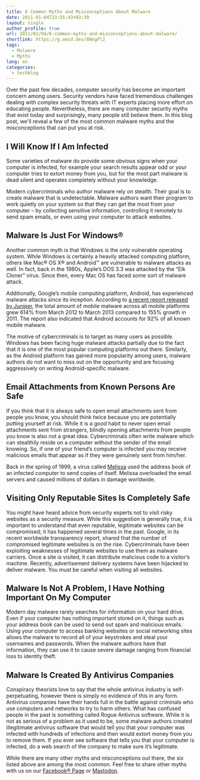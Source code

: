 ```yaml
---
title: 6 Common Myths and Misconceptions About Malware
date: 2011-01-04T23:55:43+03:30
layout: single
author_profile: true
url: 2011/01/04/6-common-myths-and-misconceptions-about-malware/
shortlink: https://g.omid.dev/8NngFl2
tags:
  - Malware
  - Myths
lang: en
categories: 
  - techblog
---
```

Over the past few decades, computer security has become an important concern among users. Security vendors have faced tremendous challenges dealing with complex security threats with IT experts placing more effort on educating people. Nevertheless, there are many computer security myths that exist today and surprisingly, many people still believe them. In this blog post, we'll reveal a few of the most common malware myths and the misconceptions that can put you at risk.

## I Will Know If I Am Infected

Some varieties of malware do provide some obvious signs when your computer is infected, for example your search results appear odd or your computer tries to extort money from you, but for the most part malware is dead silent and operates completely without your knowledge.

Modern cybercriminals who author malware rely on stealth. Their goal is to create malware that is undetectable. Malware authors want their program to work quietly on your system so that they can get the most from your computer – by collecting sensitive information, controlling it remotely to send spam emails, or even using your computer to attack websites.

## Malware Is Just For Windows®

Another common myth is that Windows is the only vulnerable operating system. While Windows is certainly a heavily attacked computing platform, others like Mac® OS X® and Android™ are vulnerable to malware attacks as well. In fact, back in the 1980s, Apple’s DOS 3.3 was attacked by the “Elk Cloner” virus. Since then, every Mac OS has faced some sort of malware attack.

Additionally, Google’s mobile computing platform, Android, has experienced malware attacks since its inception. According to [a recent report released by Juniper](http://www.juniper.net/us/en/forms/mobile-threats-report/?utm_source=promo&utm_medium=home_page&utm_content=carousel&utm_campaign=mobile-threats-report-0613), the total amount of mobile malware across all mobile platforms grew 614% from March 2012 to March 2013 compared to 155% growth in 2011. The report also indicated that Android accounts for 92% of all known mobile malware.

The motive of cybercriminals is to target as many users as possible. Windows has been facing huge malware attacks partially due to the fact that it is one of the most popular computing platforms out there. Similarly, as the Android platform has gained more popularity among users, malware authors do not want to miss out on the opportunity and are focusing aggressively on writing Android-specific malware.

## Email Attachments from Known Persons Are Safe

If you think that it is always safe to open email attachments sent from people you know, you should think twice because you are potentially putting yourself at risk. While it is a good habit to never open email attachments sent from strangers, blindly opening attachments from people you know is also not a great idea. Cybercriminals often write malware which can stealthily reside on a computer without the sender of the email knowing. So, if one of your friend’s computer is infected you may receive malicious emails that appear as if they were genuinely sent from him/her.

Back in the spring of 1999, a virus called [Melissa](http://malware.wikia.com/wiki/Melissa) used the address book of an infected computer to send copies of itself. Melissa overloaded the email servers and caused millions of dollars in damage worldwide.

## Visiting Only Reputable Sites Is Completely Safe

You might have heard advice from security experts not to visit risky websites as a security measure. While this suggestion is generally true, it is important to understand that even reputable, legitimate websites can be compromised; it has happened several times in the past. Google, in its recent worldwide transparency report, shared that the number of compromised legitimate websites is on the rise. Cybercriminals have been exploiting weaknesses of legitimate websites to use them as malware carriers. Once a site is visited, it can distribute malicious code to a visitor’s machine. Recently, advertisement delivery systems have been hijacked to deliver malware. You must be careful when visiting all websites.

## Malware Is Not A Problem, I Have Nothing Important On My Computer

Modern day malware rarely searches for information on your hard drive. Even if your computer has nothing important stored on it, things such as your address book can be used to send out spam and malicious emails. Using your computer to access banking websites or social networking sites allows the malware to record all of your keystrokes and steal your usernames and passwords. When the malware authors have that information, they can use it to cause severe damage ranging from financial loss to identity theft.

## Malware Is Created By Antivirus Companies

Conspiracy theorists love to say that the whole antivirus industry is self-perpetuating, however there is simply no evidence of this in any form. Antivirus companies have their hands full in the battle against criminals who use computers and networks to try to harm others. What has confused people in the past is something called Rogue Antivirus software. While it is not as serious of a problem as it used to be, some malware authors created illegitimate antivirus software that would tell you that your computer was infected with hundreds of infections and then would extort money from you to remove them. If you ever see software that tells you that your computer is infected, do a web search of the company to make sure it’s legitimate.

While there are many other myths and misconceptions out there, the six listed above are among the most common. Feel free to share other myths with us on our [Facebook® Page](https://www.facebook.com/omidsnetwork/) or [Mastodon](https://mastodon.social/@omidfarhang).
